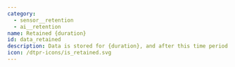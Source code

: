 ```yaml
---
category:
  - sensor__retention
  - ai__retention
name: Retained {duration}
id: data_retained
description: Data is stored for {duration}, and after this time period is deleted
icon: /dtpr-icons/is_retained.svg
---
```

